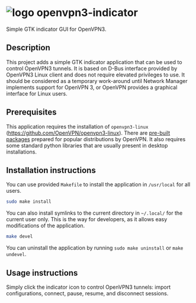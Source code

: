 # ![logo](https://raw.githubusercontent.com/grzegorz-gutowski/openvpn3-indicator/main/share/icons/hicolor/scalable/apps/openvpn3-indicator.svg) openvpn3-indicator

Simple GTK indicator GUI for OpenVPN3.

## Description

This project adds a simple GTK indicator application that can be used to control OpenVPN3 tunnels.
It is based on D-Bus interface provided by OpenVPN3 Linux client and does not require elevated privileges to use.
It should be considered as a temporary work-around until Network Manager implements support for OpenVPN 3, or OpenVPN provides a graphical interface for Linux users.

## Prerequisites

This application requires the installation of `openvpn3-linux` (https://github.com/OpenVPN/openvpn3-linux).
There are [pre-built packages](https://community.openvpn.net/openvpn/wiki/OpenVPN3Linux) prepared for popular distributions by OpenVPN.
It also requires some standard python libraries that are usually present in desktop installations.

## Installation instructions

You can use provided `Makefile` to install the application in `/usr/local` for all users.

```sh
sudo make install
```

You can also install symlinks to the current directory in `~/.local/` for the current user only.
This is the way for developers, as it allows easy modifications of the application.

```sh
make devel
```

You can uninstall the application by running `sudo make uninstall` or `make undevel`.

## Usage instructions

Simply click the indicator icon to control OpenVPN3 tunnels: import configurations, connect, pause, resume, and disconnect sessions.
